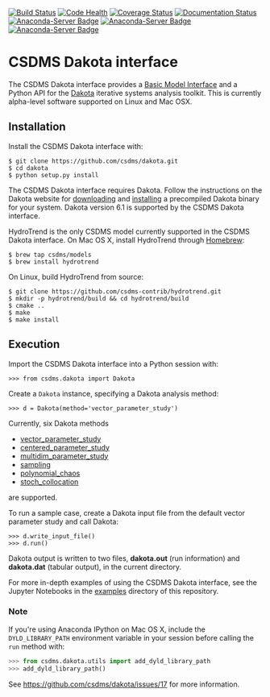 [![Build Status](https://travis-ci.org/csdms/dakota.svg?branch=master)](https://travis-ci.org/csdms/dakota)
[![Code Health](https://landscape.io/github/csdms/dakota/master/landscape.svg?style=flat)](https://landscape.io/github/csdms/dakota/master)
[![Coverage Status](https://coveralls.io/repos/csdms/dakota/badge.svg?branch=master)](https://coveralls.io/r/csdms/dakota?branch=master)
[![Documentation Status](https://readthedocs.org/projects/csdms-dakota/badge/?version=latest)](https://readthedocs.org/projects/csdms-dakota/?badge=latest)
[![Anaconda-Server Badge](https://anaconda.org/csdms/csdms-dakota/badges/version.svg)](https://anaconda.org/csdms/csdms-dakota)
[![Anaconda-Server Badge](https://anaconda.org/csdms/csdms-dakota/badges/installer/conda.svg)](https://conda.anaconda.org/csdms)
[![Anaconda-Server Badge](https://anaconda.org/csdms/csdms-dakota/badges/downloads.svg)](https://anaconda.org/csdms/csdms-dakota)

# CSDMS Dakota interface

The CSDMS Dakota interface provides
a [Basic Model Interface](http://dx.doi.org/10.1016/j.cageo.2012.04.002)
and a Python API for the [Dakota](https://dakota.sandia.gov/)
iterative systems analysis toolkit.
This is currently alpha-level software
supported on Linux and Mac OSX.

## Installation

Install the CSDMS Dakota interface with:

	$ git clone https://github.com/csdms/dakota.git
	$ cd dakota
	$ python setup.py install

The CSDMS Dakota interface requires Dakota.
Follow the instructions on the Dakota website
for [downloading](https://dakota.sandia.gov/download.html) and
[installing](https://dakota.sandia.gov/content/install-linux-macosx)
a precompiled Dakota binary for your system.
Dakota version 6.1 is supported by the CSDMS Dakota interface.

HydroTrend is the only CSDMS model currently supported
in the CSDMS Dakota interface.
On Mac OS X,
install HydroTrend through [Homebrew](http://brew.sh/):

	$ brew tap csdms/models
	$ brew install hydrotrend

On Linux,
build HydroTrend from source:

	$ git clone https://github.com/csdms-contrib/hydrotrend.git
	$ mkdir -p hydrotrend/build && cd hydrotrend/build
	$ cmake ..
	$ make
	$ make install

## Execution

Import the CSDMS Dakota interface into a Python session with:

	>>> from csdms.dakota import Dakota

Create a `Dakota` instance,
specifying a Dakota analysis method:

	>>> d = Dakota(method='vector_parameter_study')

Currently,
six Dakota methods

* [vector_parameter_study](https://dakota.sandia.gov/sites/default/files/docs/6.1/html-ref/method-vector_parameter_study.html)
* [centered_parameter_study](https://dakota.sandia.gov/sites/default/files/docs/6.1/html-ref/method-centered_parameter_study.html)
* [multidim_parameter_study](https://dakota.sandia.gov/sites/default/files/docs/6.1/html-ref/method-multidim_parameter_study.html)
* [sampling](https://dakota.sandia.gov/sites/default/files/docs/6.1/html-ref/method-sampling.html)
* [polynomial_chaos](https://dakota.sandia.gov/sites/default/files/docs/6.1/html-ref/method-polynomial_chaos.html)
* [stoch_collocation](https://dakota.sandia.gov/sites/default/files/docs/6.1/html-ref/method-stoch_collocation.html)

are supported.

To run a sample case,
create a Dakota input file
from the default vector parameter study
and call Dakota:

	>>> d.write_input_file()
	>>> d.run()

Dakota output is written to two files,
**dakota.out** (run information)
and
**dakota.dat** (tabular output),
in the current directory.

For more in-depth examples of using the CSDMS Dakota interface,
see the Jupyter Notebooks in the [examples](./examples) directory
of this repository.


### Note

If you're using Anaconda IPython on Mac OS X,
include the `DYLD_LIBRARY_PATH` environment variable
in your session before calling the `run` method with:

```python
>>> from csdms.dakota.utils import add_dyld_library_path
>>> add_dyld_library_path()
```

See https://github.com/csdms/dakota/issues/17 for more information.
